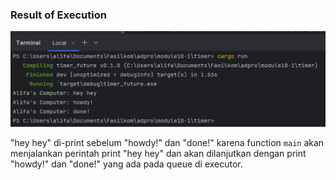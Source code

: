 ### Result of Execution<br>
![img.png](img.png)

"hey hey" di-print sebelum "howdy!" dan "done!" karena function `main` akan menjalankan perintah print "hey hey" dan 
akan dilanjutkan dengan print "howdy!" dan "done!" yang ada pada queue di executor.